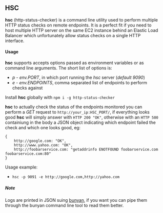 ## HSC

**hsc** (http-status-checker) is a command line utility used to perform multiple HTTP status checks on remote endpoints. It is a perfect fit if you need to host multiple HTTP server on the same EC2 instance behind an Elastic Load Balancer which unfortunately allow status checks on a single HTTP interface.

#### Usage

**hsc** supports accepts options passed as environment variables or as command line arguments. The short list of options is:

* *p* - *env.PORT*, in which port running the *hsc* server (*default 9090*)
* *e* - *env.ENDPOINTS*, comma separated list of endpoints to perform checks against

Install **hsc** globally with `npm i -g http-status-checker`

**hsc** to actually check the status of the endpoints monitored you can perform a *GET* request to `http://your_ip:HSC_PORT/`, if everything looks good **hsc** will simply answer with `HTTP 200 "OK"`, otherwise with an `HTTP 500` containiung in the body a JSON object indicating which endpoint failed the check and which one looks good, eg:

```
{
    http://google.com: "OK",
    http://www.yahoo.com: "OK",
    http://foobarservice.com: "getaddrinfo ENOTFOUND foobarservice.com foobarservice.com:80"
}
```

Usage example:

* `hsc -p 9091 -e http://google.com,http://yahoo.com`

##### Note

Logs are printed in JSON suing [bunyan](https://github.com/trentm/node-bunyan), if you want you can pipe them through the bunyan command line tool to read them better.
